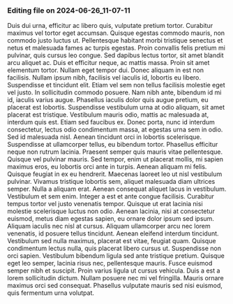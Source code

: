 

### Editing file on 2024-06-26_11-07-11

Duis dui urna, efficitur ac libero quis, vulputate pretium tortor. Curabitur maximus vel tortor eget accumsan. Quisque egestas commodo mauris, non commodo justo luctus ut. Pellentesque habitant morbi tristique senectus et netus et malesuada fames ac turpis egestas. Proin convallis felis pretium mi pulvinar, quis cursus leo congue. Sed dapibus lectus tortor, sit amet blandit arcu aliquet ac. Duis et efficitur neque, ac mattis massa. Proin sit amet elementum tortor.
Nullam eget tempor dui. Donec aliquam in est non facilisis. Nullam ipsum nibh, facilisis vel iaculis id, lobortis eu libero. Suspendisse et tincidunt elit. Etiam vel sem non tellus facilisis molestie eget vel justo. In sollicitudin commodo posuere. Nam nibh ante, bibendum id mi id, iaculis varius augue. Phasellus iaculis dolor quis augue pretium, eu placerat est lobortis. Suspendisse vestibulum urna at odio aliquam, sit amet placerat est tristique. Vestibulum mauris odio, mattis ac malesuada at, interdum quis est. Etiam sed faucibus ex. Donec porta, nunc id interdum consectetur, lectus odio condimentum massa, at egestas urna sem in odio.
Sed id malesuada nisl. Aenean tincidunt orci in lobortis scelerisque. Suspendisse at ullamcorper tellus, eu bibendum tortor. Phasellus efficitur neque non rutrum lacinia. Praesent semper quis mauris vitae pellentesque. Quisque vel pulvinar mauris. Sed tempor, enim ut placerat mollis, mi sapien maximus eros, eu lobortis orci ante in turpis. Aenean aliquam mi felis. Quisque feugiat in ex eu hendrerit.
Maecenas laoreet leo ut nisl vestibulum pulvinar. Vivamus tristique lobortis sem, aliquet malesuada diam ultrices semper. Nulla a aliquam erat. Aenean consequat aliquet lacus in vestibulum. Vestibulum et sem enim. Integer a est et ante congue facilisis. Curabitur tempus tortor vel justo venenatis tempor. Quisque ut erat lacinia nisi molestie scelerisque luctus non odio. Aenean lacinia, nisi at consectetur euismod, metus diam egestas sapien, eu ornare dolor ipsum sed ipsum. Aliquam iaculis nec nisl at cursus. Aliquam ullamcorper arcu nec lorem venenatis, id posuere tellus tincidunt.
Aenean eleifend interdum tincidunt. Vestibulum sed nulla maximus, placerat est vitae, feugiat quam. Quisque condimentum lectus nulla, quis placerat libero cursus ut. Suspendisse non orci sapien. Vestibulum bibendum ligula sed ante tristique pretium. Quisque eget leo semper, lacinia risus nec, pellentesque mauris. Fusce euismod semper nibh et suscipit. Proin varius ligula ut cursus vehicula. Duis a est a lorem sollicitudin dictum. Nullam posuere nec mi vel fringilla. Mauris ornare maximus orci sed consequat. Phasellus vulputate mauris sed nisi euismod, quis fermentum urna volutpat.



